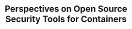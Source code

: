 ---
# Accomplishments widget.
widget: "howto"  # Widget name:  common, howto perspective, reading, cd-with-jenkins-and-docker  etc
headless: true  # This file represents a page section.
active: true  # Activate this widget? true/false
weight: 1 # Order that this section will appear.
title: "Perspectives on Open Source Security Tools for Containers"
subtitle: ""

# Date format
date_format: "Jan 2006"

# Accomplishments.
#   Add/remove as many `[[item]]` blocks below as you like.
#   `title`, `organization` and `date_start` are the required parameters.
#   Leave other parameters empty if not required.
#   Begin/end multi-line descriptions with 3 quotes `"""`.
item:
smallItem:    
 - title: "Introducing Clair: A Powerful Tool for Container Security"
   summary: "blogs.vmware.co"
   linkText: ""
   linkUrl: "https://blogs.vmware.com/opensource/2019/10/31/clair-container-security/"
   openNewWindow: 
   image: "https://i.embed.ly/1/display/crop?key=50aa67cde6b4412daf350e3f34226686&width=200&height=150&errorurl=https%3A%2F%2Fs2-embed-ly.s3.amazonaws.com%2Fdisplay%2Fv1%2Fimages%2Flogo.png&url=https%3A%2F%2Fblogs.vmware.com%2Fopensource%2Ffiles%2F2019%2F10%2Fcamera-closed-circuit-television-security-96612.jpg" 
 - title: "Kube-hunter - An Open Source Tool for Kubernetes Penetration Testing"
   summary: "aquasec.com"
   linkText: ""
   linkUrl: "https://blog.aquasec.com/kube-hunter-kubernetes-penetration-testing"
   openNewWindow: 
   image: "https://www.aquasec.com/wiki/download/attachments/18153548/kubehunter_logo_Trans500.png?api=v2"      
 - title: "Cloud Native Security Tools"
   summary: "marcolancini.it"
   linkText: ""
   linkUrl: "https://www.marcolancini.it/2018/blog-arsenal-cloud-native-security-tools/"
   openNewWindow: 
   image: "https://res.cloudinary.com/agile-seo/image/fetch/w_62,dpr_1.0,d_blank_am8gzx.png/https%3A%2F%2Flogo.clearbit.com%2Fmarcolancini.it%3Fsize%3D250"   
 - title: "5 Open Source Tools for Container Security"
   summary: "opensource.com"
   linkText: ""
   linkUrl: "https://opensource.com/article/18/8/tools-container-security"
   openNewWindow: 
   image: "https://res.cloudinary.com/agile-seo/image/fetch/w_62,dpr_1.0,d_blank_am8gzx.png/https%3A%2F%2Flogo.clearbit.com%2Fopensource.com%3Fsize%3D250" 
 - title: "Top Open Source Tools for Docker Security"
   summary: "techbeacon.com"
   linkText: ""
   linkUrl: "https://techbeacon.com/security/10-top-open-source-tools-docker-security"
   openNewWindow: 
   image: "https://res.cloudinary.com/agile-seo/image/fetch/w_62,dpr_1.0,d_blank_am8gzx.png/https%3A%2F%2Flogo.clearbit.com%2Ftechbeacon.com%3Fsize%3D250"
---
